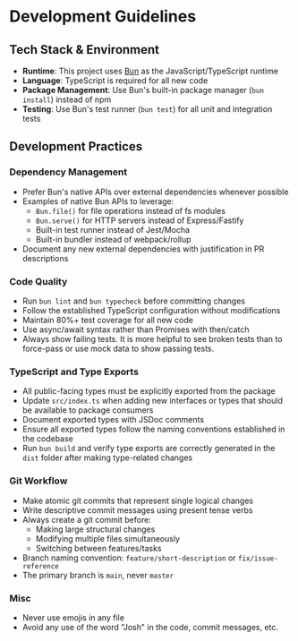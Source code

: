 # Development Guidelines

## Tech Stack & Environment

- **Runtime**: This project uses [Bun](https://bun.sh/) as the JavaScript/TypeScript runtime
- **Language**: TypeScript is required for all new code
- **Package Management**: Use Bun's built-in package manager (`bun install`) instead of npm
- **Testing**: Use Bun's test runner (`bun test`) for all unit and integration tests

## Development Practices

### Dependency Management

- Prefer Bun's native APIs over external dependencies whenever possible
- Examples of native Bun APIs to leverage:
  - `Bun.file()` for file operations instead of fs modules
  - `Bun.serve()` for HTTP servers instead of Express/Fastify
  - Built-in test runner instead of Jest/Mocha
  - Built-in bundler instead of webpack/rollup
- Document any new external dependencies with justification in PR descriptions

### Code Quality

- Run `bun lint` and `bun typecheck` before committing changes
- Follow the established TypeScript configuration without modifications
- Maintain 80%+ test coverage for all new code
- Use async/await syntax rather than Promises with then/catch
- Always show failing tests. It is more helpful to see broken tests than to force-pass or use mock data to show passing tests.

### TypeScript and Type Exports

- All public-facing types must be explicitly exported from the package
- Update `src/index.ts` when adding new interfaces or types that should be available to package consumers
- Document exported types with JSDoc comments
- Ensure all exported types follow the naming conventions established in the codebase
- Run `bun build` and verify type exports are correctly generated in the `dist` folder after making type-related changes

### Git Workflow

- Make atomic git commits that represent single logical changes
- Write descriptive commit messages using present tense verbs
- Always create a git commit before:
  - Making large structural changes
  - Modifying multiple files simultaneously
  - Switching between features/tasks
- Branch naming convention: `feature/short-description` or `fix/issue-reference`
- The primary branch is `main`, never `master`

### Misc

- Never use emojis in any file
- Avoid any use of the word "Josh" in the code, commit messages, etc.
